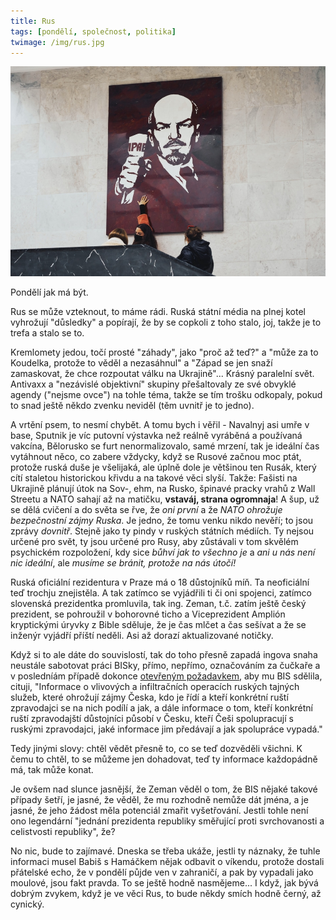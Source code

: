 ```yaml
---
title: Rus
tags: [pondělí, společnost, politika]
twimage: /img/rus.jpg
---
```


![cover](/img/rus.jpg)

Pondělí jak má být.

Rus se může vzteknout, to máme rádi. Ruská státní média na plnej kotel vyhrožují "důsledky" a popírají, že by se copkoli z toho stalo, joj, takže je to trefa a stalo se to.

Kremlomety jedou, točí prosté "záhady", jako "proč až teď?" a "může za to Koudelka, protože to věděl a nezasáhnul" a "Západ se jen snaží zamaskovat, že chce rozpoutat válku na Ukrajině"... Krásný paralelní svět. Antivaxx a "nezávislé objektivní" skupiny přešaltovaly ze své obvyklé agendy ("nejsme ovce") na tohle téma, takže se tím trošku odkopaly, pokud to snad ještě někdo zvenku neviděl (těm uvnitř je to jedno).

A vrtění psem, to nesmí chybět. A tomu bych i věřil - Navalnyj asi umře v base, Sputnik je víc putovní výstavka než reálně vyráběná a používaná vakcína, Bělorusko se furt nenormalizovalo, samé mrzení, tak je ideální čas vytáhnout něco, co zabere vždycky, když se Rusové začnou moc ptát, protože ruská duše je všelijaká, ale úplně dole je většinou ten Rusák, který cítí staletou historickou křivdu a na takové věci slyší. Takže: Fašisti na Ukrajině plánují útok na Sov-, ehm, na Rusko, špinavé pracky vrahů z Wall Streetu a NATO sahají až na matičku, **vstaváj, strana ogromnaja**! A šup, už se dělá cvičení a do světa se řve, že _oni první_ a že _NATO ohrožuje bezpečnostní zájmy Ruska_. Je jedno, že tomu venku nikdo nevěří; to jsou zprávy _dovnitř_. Stejně jako ty pindy v ruských státních médiích. Ty nejsou určené pro svět, ty jsou určené pro Rusy, aby zůstávali v tom skvělém psychickém rozpoložení, kdy sice _bůhví jak to všechno je_ a _ani u nás není nic ideální_, ale _musíme se bránit, protože na nás útočí!_

Ruská oficiální rezidentura v Praze má o 18 důstojníků míň. Ta neoficiální teď trochju znejistěla. A tak zatímco se vyjádřili ti či oni spojenci, zatímco slovenská prezidentka promluvila, tak ing. Zeman, t.č. zatím ještě český prezident, se pohroužil v bohorovné ticho a Viceprezident Amplión kryptickými úryvky z Bible sděluje, že je čas mlčet a čas sešívat a že se inženýr vyjádří příští neděli. Asi až dorazí aktualizované notičky.

Když si to ale dáte do souvislostí, tak do toho přesně zapadá ingova snaha neustále sabotovat práci BISky, přímo, nepřímo, označováním za čučkaře a v posledníám případě dokonce [otevřeným požadavkem](https://www.irozhlas.cz/zpravy-domov/prezident-zeman-rusko-spioni-bis-koudelka_2011300600_ace), aby mu BIS sdělila, cituji, "Informace o vlivových a infiltračních operacích ruských tajných služeb, které ohrožují zájmy Česka, kdo je řídí a kteří konkrétní ruští zpravodajci se na nich podílí a jak, a dále informace o tom, kteří konkrétní ruští zpravodajští důstojníci působí v Česku, kteří Češi spolupracují s ruskými zpravodajci, jaké informace jim předávají a jak spolupráce vypadá."

Tedy jinými slovy: chtěl vědět přesně to, co se teď dozvěděli všichni. K čemu to chtěl, to se můžeme jen dohadovat, teď ty informace každopádně má, tak může konat.

Je ovšem nad slunce jasnější, že Zeman věděl o tom, že BIS nějaké takové případy šetří, je jasné, že věděl, že mu rozhodně nemůže dát jména, a je jasné, že jeho žádost měla potenciál zmařit vyšetřování. Jestli tohle není ono legendární "jednání prezidenta republiky směřující proti svrchovanosti a celistvosti republiky", že?

No nic, bude to zajímavé. Dneska se třeba ukáže, jestli ty náznaky, že tuhle informaci musel Babiš s Hamáčkem nějak odbavit o víkendu, protože dostali přátelské echo, že v pondělí půjde ven v zahraničí, a pak by vypadali jako moulové, jsou fakt pravda. To se ještě hodně nasmějeme... I když, jak bývá dobrým zvykem, když je ve věci Rus, to bude někdy smích hodně černý, až cynický.